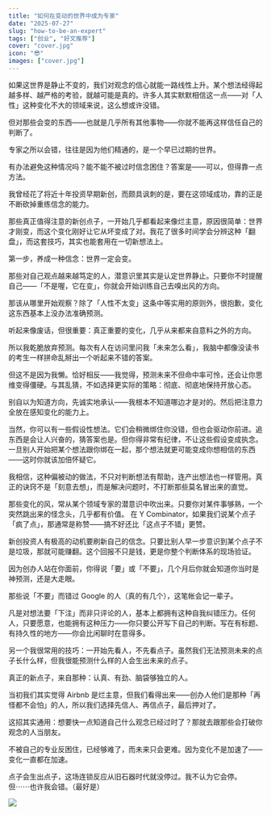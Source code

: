 ```yaml
---
title: "如何在变动的世界中成为专家"
date: "2025-07-27"
slug: "how-to-be-an-expert"
tags: ["创业", "好文推荐"]
cover: "cover.jpg"
icon: "😎"
images: ["cover.jpg"]
---
```

如果这世界是静止不变的，我们对观念的信心就能一路线性上升。某个想法经得起越多样、越严格的考验，就越可能是真的。许多人其实默默相信这一点——对「人性」这种变化不大的领域来说，这么想或许没错。



但对那些会变的东西——也就是几乎所有其他事物——你就不能再这样信任自己的判断了。



专家之所以会错，往往是因为他们精通的，是一个早已过期的世界。



有办法避免这种情况吗？能不能不被过时信念困住？答案是——可以，但得靠一点方法。



我曾经花了将近十年投资早期新创，而颇具讽刺的是，要在这领域成功，靠的正是不断砍掉重练信念的能力。



那些真正值得注意的新创点子，一开始几乎都看起来像烂主意，原因很简单：世界才刚变，而这个变化刚好让它从坏变成了对。我花了很多时间学会分辨这种「翻盘」，而这套技巧，其实也能套用在一切新想法上。



第一步，养成一种信念：世界一定会变。



那些对自己观点越来越笃定的人，潜意识里其实是认定世界静止。只要你不时提醒自己——「不是喔，它在变」，你就会开始训练自己去嗅出风的方向。



那该从哪里开始观察？除了「人性不太变」这条中等实用的原则外，很抱歉，变化这东西基本上没办法准确预测。



听起来像废话，但很重要：真正重要的变化，几乎从来都来自意料之外的方向。



所以我乾脆放弃预测。每次有人在访问里问我「未来怎么看」，我脑中都像没读书的考生一样拼命乱掰出一个听起来不错的答案。



但这不是因为我懒。恰好相反——我觉得，预测未来不但命中率可怜，还会让你思维变得僵硬。与其乱猜，不如选择更实际的策略：彻底、彻底地保持开放心态。



别自以为知道方向，先诚实地承认——我根本不知道哪边才是对的。然后把注意力全放在感知变化的能力上。



当然，你可以有一些假设性想法。它们会稍微绑住你没错，但也会驱动你前进。追东西是会让人兴奋的，猜答案也是。但你得非常有纪律，不让这些假设变成执念。
一旦别人开始把某个想法跟你绑在一起，那个想法就更可能变成你想相信的东西——这时你就该加倍怀疑它。



我相信，这种偏被动的做法，不只对判断想法有帮助，连产出想法也一样管用。真正的诀窍不是「刻意去想」，而是解决问题时，不打断那些莫名冒出来的直觉。



那些变化的风，常从某个领域专家的潜意识中吹出来。只要你对某件事够熟，一个突然跳出来的怪念头，几乎都有价值。
在 Y Combinator，如果我们说某个点子「疯了点」，那通常是称赞——搞不好还比「这点子不错」更赞。



新创投资人有极高的动机要刷新自己的信念。只要比别人早一步意识到某个点子不是垃圾，那就可能赚翻。这个回报不只是钱，更是你整个判断体系的现场验证。



因为创办人站在你面前，你得说「要」或「不要」，几个月后你就会知道你当时是神预测，还是大走眼。



那些说「不要」而错过 Google 的人（真的有几个），这笔帐会记一辈子。



凡是对想法要「下注」而非只评论的人，基本上都拥有这种自我纠错压力。任何人，只要愿意，也能拥有这种压力——你只要公开写下自己的判断。写在有标题、有持久性的地方——你会比闲聊时在意得多。



另一个我很常用的技巧：一开始先看人，不先看点子。虽然我们无法预测未来的点子长什么样，但我很能预测什么样的人会生出未来的点子。



真正的新点子，来自那种：认真、有劲、脑袋够独立的人。



当初我们其实觉得 Airbnb 是烂主意，但我们看得出来——创办人他们是那种「再怪都不会怕」的人，所以我们选择先信人、再信点子，最后押对了。



这招其实通用：想要快一点知道自己什么观念已经过时了？那就去跟那些会打破你观念的人当朋友。



不被自己的专业反困住，已经够难了，而未来只会更难。因为变化不是加速了——变化一直都在加速。



点子会生出点子，这场连锁反应从旧石器时代就没停过。我不认为它会停。
但⋯⋯也许我会错。（最好是）




![](https://prod-files-secure.s3.us-west-2.amazonaws.com/112d0858-5090-4d34-a606-b75eb8d65fd2/46476355-9cf3-4e99-9b7a-3531bc426380/1000202064.png?X-Amz-Algorithm=AWS4-HMAC-SHA256&X-Amz-Content-Sha256=UNSIGNED-PAYLOAD&X-Amz-Credential=ASIAZI2LB4665DQ43BMN%2F20250826%2Fus-west-2%2Fs3%2Faws4_request&X-Amz-Date=20250826T171151Z&X-Amz-Expires=3600&X-Amz-Security-Token=IQoJb3JpZ2luX2VjECEaCXVzLXdlc3QtMiJIMEYCIQCTp43rCzVlazaCxlIzcT0%2BG7%2Bnmu2qOhNTM8pBgA7EIgIhAIQ4T2BERYKcvIfL8i%2F829%2F9ZX%2FIEhp4x4ccdZSb%2BNwtKv8DCHoQABoMNjM3NDIzMTgzODA1IgwWsmyeT7tuH0kVSAwq3AObtJi%2F3E41NPA8p5jFq68Zh4Y%2BuxTuxwit%2FdcgPmpLG4VtLgP2I0tVM3H4j05I%2BkegqA6stt7DcuJ54Spq5pgIk4cfDqp5e1fEdhu9Jn9UlcBk3ICafqv%2BmbRfZjwWM8ldOEDwumw%2FIU8gv7YJJX%2B%2FQO5PkQAmNNTb6wEMyhVz3l11sQKyjNe0HlfXqGSteJtwB4VeNLKyqGhGz0GvaxUfMbtvfEnpmMiPpLY6kzOk2SIfgO%2FFM1DiihiqLX1VJhe%2FGkTgF6AiN9HrqaTbQyTNLVOI22UYGaJU%2BH9Y382x38GR5VJrMCg4WQMnS63zu0jUZeAIeWnbhGj1bGQiHAr76tW31PwpygTSGkyy4sNPsAwHkxMZVvQo%2B93DBAqW6wnpfc9Xi26EYgPVoN0CzcmTGmajh9BcTCrCCM8EBj9CEx%2Bk1lkP0tdj%2F6hsamVCNfaJc0TIpRY47WoS2P6bnXvHXi7EOJOkFHW62OW%2FmrXxQVVKQQuJGW440rwoKbUU6MSUOzAN7R4Dqb6cxsQON7TpZz9HqLXZ0cQCPQvhTJtY815UtaqkkF7omngM%2BKjlUr%2BvZDtfl1ijLQNqM%2B7YvGUEDFBQRkPDLdzrHY4CElP78QuHMCtr0z3MU5fnojDzwrfFBjqkAUeaRdKH%2FkmZS8mnkpzwdL2S3nFy4oadsHurvCE2XYc%2FOYHcrRd7edm8KXmVYK2bQsdpoGgkwmFQtkVhJ91hyp%2FtGFrm28xeypYTHXsSB7En87sqDkwatsdG9zWaohm6%2FVGnSo2Uah32%2FXnjPqW9L41J8kFwZsbgUh0Kj2MdM76MUbVNYkyEGJyOZeTkz83nUMzjI%2BR%2FufEPsZr9iS6Ruco7rNUg&X-Amz-Signature=5b654eabfa96d70ff260fe1a8b5e6e98f95f12e1f8c3984dc7719dc023a74c67&X-Amz-SignedHeaders=host&x-amz-checksum-mode=ENABLED&x-id=GetObject)


